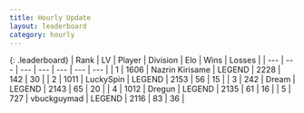 ```yaml
---
title: Hourly Update
layout: leaderboard
category: hourly
---
```


{: .leaderboard}
| Rank | LV | Player | Division | Elo | Wins | Losses |
| --- | --- | --- | --- | --- | --- | --- |
| <span data-change="0">1</span> | 1606 | <span title="ID: 315148">Nazrin Kirisame</span> | LEGEND | <span data-change="25">2228</span> | <span data-change="5">142</span> | <span data-change="0">30</span> |
| <span data-change="0">2</span> | 1011 | <span title="ID: 498412">LuckySpin</span> | LEGEND | <span data-change="0">2153</span> | <span data-change="0">56</span> | <span data-change="0">15</span> |
| <span data-change="0">3</span> | 242 | <span title="ID: 573202">Dream</span> | LEGEND | <span data-change="0">2143</span> | <span data-change="0">65</span> | <span data-change="0">20</span> |
| <span data-change="0">4</span> | 1012 | <span title="ID: 337810">Dregun</span> | LEGEND | <span data-change="0">2135</span> | <span data-change="0">61</span> | <span data-change="0">16</span> |
| <span data-change="0">5</span> | 727 | <span title="ID: 418052">vbuckguymad</span> | LEGEND | <span data-change="0">2116</span> | <span data-change="0">83</span> | <span data-change="0">36</span> |